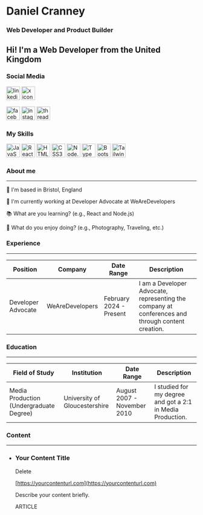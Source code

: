 # Daniel Cranney

### Web Developer and Product Builder

## Hi! I'm a Web Developer from the United Kingdom

### Social Media

<a href="https://www.linkedin.com/in/danielcranney"><img src="https://ulsesifcfgmgsvjcuvqs.supabase.co/storage/v1/object/public/socials-icons/linkedin.svg?sanitize=true" alt="linkedin icon" width="36" height="36" /></a>
<a href="https://www.x.com/danielcranney"><img src="https://ulsesifcfgmgsvjcuvqs.supabase.co/storage/v1/object/public/socials-icons/x.svg?sanitize=true" alt="x icon" width="36" height="36" /></a>

<a href="https://www.facebook.com/danielcranney"><img src="https://ulsesifcfgmgsvjcuvqs.supabase.co/storage/v1/object/public/socials-icons/facebook.svg?sanitize=true" alt="facebook icon" width="36" height="36" /></a>
<a href="https://www.instagram.com/danielcranney"><img src="https://ulsesifcfgmgsvjcuvqs.supabase.co/storage/v1/object/public/socials-icons/instagram.svg?sanitize=true" alt="instagram icon" width="36" height="36" /></a>
<a href="https://www.threads.net/danielcranney"><img src="https://ulsesifcfgmgsvjcuvqs.supabase.co/storage/v1/object/public/socials-icons/threads.svg?sanitize=true" alt="threads icon" width="36" height="36" /></a>

### My Skills

<span><img src="https://ulsesifcfgmgsvjcuvqs.supabase.co/storage/v1/object/public/skills-icons/javascript.svg?sanitize=true" width="36" height="36" alt="JavaScript" /></span>
<span><img src="https://ulsesifcfgmgsvjcuvqs.supabase.co/storage/v1/object/public/skills-icons/react.svg?sanitize=true" width="36" height="36" alt="React" /></span>
<span><img src="https://ulsesifcfgmgsvjcuvqs.supabase.co/storage/v1/object/public/skills-icons/html5.svg?sanitize=true" width="36" height="36" alt="HTML5" /></span>
<span><img src="https://ulsesifcfgmgsvjcuvqs.supabase.co/storage/v1/object/public/skills-icons/css3.svg?sanitize=true" width="36" height="36" alt="CSS3" /></span>
<span><img src="https://ulsesifcfgmgsvjcuvqs.supabase.co/storage/v1/object/public/skills-icons/nodejs.svg?sanitize=true" width="36" height="36" alt="Node.js" /></span>
<span><img src="https://ulsesifcfgmgsvjcuvqs.supabase.co/storage/v1/object/public/skills-icons/typescript.svg?sanitize=true" width="36" height="36" alt="TypeScript" /></span>
<span><img src="https://ulsesifcfgmgsvjcuvqs.supabase.co/storage/v1/object/public/skills-icons/bootstrap.svg?sanitize=true" width="36" height="36" alt="Bootstrap" /></span>
<span><img src="https://ulsesifcfgmgsvjcuvqs.supabase.co/storage/v1/object/public/skills-icons/tailwindcss.svg?sanitize=true" width="36" height="36" alt="TailwindCss" /></span>

### About me

---

📍 I'm based in Bristol, England

💼 I'm currently working at Developer Advocate at WeAreDevelopers

📚 What are you learning? (e.g., React and Node.js)

🎨 What do you enjoy doing? (e.g., Photography, Traveling, etc.)

### Experience

---

| Position | Company | Date Range | Description |  
| ------------- | ------------- | ------------- | ------------- |  
| Developer Advocate | WeAreDevelopers | February 2024 - Present | I am a Developer Advocate, representing the company at conferences and through content creation. |

### Education

---

| Field of Study | Institution | Date Range | Description |  
| ------------- | ------------- | ------------- | ------------- |  
| Media Production (Undergraduate Degree) | University of Gloucestershire | August 2007 - November 2010 | I studied for my degree and got a 2:1 in Media Production. |

### Content

---

-   ### Your Content Title
    
    Delete
    
    [https://yourcontenturl.com](https://yourcontenturl.com)
    
    Describe your content briefly.
    
    ARTICLE